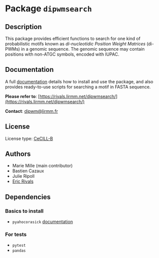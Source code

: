# Package `dipwmsearch`

## Description
This package provides efficient functions to search for one kind of probabilistic motifs known as *di-nucleotidic Position Weight Matrices* (di-PWMs) in a genomic sequence. The genomic sequence may contain positions with non-ATGC symbols, encoded with IUPAC.


## Documentation
A full [documentation](https://rivals.lirmm.net/dipwmsearch/) details how to install and use the package, and also provides ready-to-use scripts for searching a motif in FASTA sequence. 

**Please refer to**:   [https://rivals.lirmm.net/dipwmsearch/](https://rivals.lirmm.net/dipwmsearch/) 


**Contact**: [dipwm@lirmm.fr](mailto:dipwm@lirmm.fr)

## License
License type: [CeCILL-B](https://cecill.info/licences/Licence_CeCILL-B_V1-en.html)

## Authors
- Marie Mille (main contributor)
- Bastien Cazaux
- Julie Ripoll
- [Eric Rivals](https://www.lirmm.fr/~rivals/)

## Dependencies
### Basics to install
- `pyahocorasick`
   [documentation](https://pyahocorasick.readthedocs.io/en/latest/index.html)
   
### For tests
- `pytest`
- `pandas`
